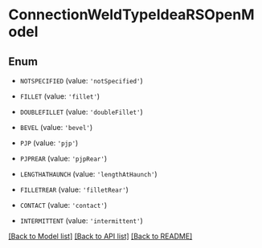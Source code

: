 # ConnectionWeldTypeIdeaRSOpenModel


## Enum

* `NOTSPECIFIED` (value: `'notSpecified'`)

* `FILLET` (value: `'fillet'`)

* `DOUBLEFILLET` (value: `'doubleFillet'`)

* `BEVEL` (value: `'bevel'`)

* `PJP` (value: `'pjp'`)

* `PJPREAR` (value: `'pjpRear'`)

* `LENGTHATHAUNCH` (value: `'lengthAtHaunch'`)

* `FILLETREAR` (value: `'filletRear'`)

* `CONTACT` (value: `'contact'`)

* `INTERMITTENT` (value: `'intermittent'`)

[[Back to Model list]](../README.md#documentation-for-models) [[Back to API list]](../README.md#documentation-for-api-endpoints) [[Back to README]](../README.md)


